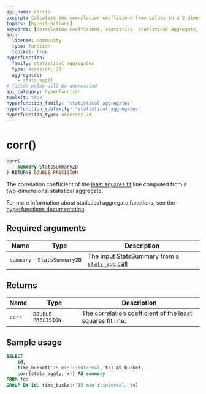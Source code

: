```yaml
---
api_name: corr()
excerpt: Calculate the correlation coefficient from values in a 2-dimensional `StatsSummary`
topics: [hyperfunctions]
keywords: [correlation coefficient, statistics, statistical aggregate, hyperfunctions, toolkit]
api:
  license: community
  type: function
  toolkit: true
hyperfunction:
  family: statistical aggregates
  type: accessor, 2D
  aggregates:
    - stats_agg()
# fields below will be deprecated
api_category: hyperfunction
toolkit: true
hyperfunction_family: 'statistical aggregates'
hyperfunction_subfamily: 'statistical aggregates'
hyperfunction_type: accessor-2d
---
```


# corr() <tag type="toolkit" content="Toolkit" />

```sql
corr(
    summary StatsSummary2D
) RETURNS DOUBLE PRECISION
```

The correlation coefficient of the [least squares fit][least-squares] line
computed from a two-dimensional statistical aggregate.

For more information about statistical aggregate functions, see the
[hyperfunctions documentation][hyperfunctions-stats-agg].

## Required arguments

|Name|Type|Description|
|-|-|-|
|`summary`|`StatsSummary2D`|The input StatsSummary from a [`stats_agg` call][stats-agg]|

## Returns

|Name|Type|Description|
|-|-|-|
|`corr`|`DOUBLE PRECISION`|The correlation coefficient of the least squares fit line.|

## Sample usage

```sql
SELECT
    id,
    time_bucket('15 min'::interval, ts) AS bucket,
    corr(stats_agg(y, x)) AS summary
FROM foo
GROUP BY id, time_bucket('15 min'::interval, ts)
```

[hyperfunctions-stats-agg]: /timescaledb/:currentVersion:/how-to-guides/hyperfunctions/stats-aggs/
[stats-agg]: /api/:currentVersion:/hyperfunctions/stats_aggs/stats_agg/
[least-squares]:https://en.wikipedia.org/wiki/Least_squares
